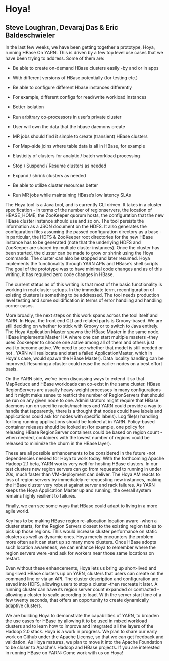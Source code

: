 <!---
~~ Licensed under the Apache License, Version 2.0 (the "License");
~~ you may not use this file except in compliance with the License.
~~ You may obtain a copy of the License at
~~
~~   http://www.apache.org/licenses/LICENSE-2.0
~~
~~ Unless required by applicable law or agreed to in writing, software
~~ distributed under the License is distributed on an "AS IS" BASIS,
~~ WITHOUT WARRANTIES OR CONDITIONS OF ANY KIND, either express or implied.
~~ See the License for the specific language governing permissions and
~~ limitations under the License. See accompanying LICENSE file.
-->

Hoya!
===

Steve Loughran, Devaraj Das & Eric Baldeschwieler
----

In the last few weeks, we have been getting together a prototype, Hoya, running HBase On YARN. This is driven by a few top level use cases that we have been trying to address. Some of them are:
* Be able to create on-demand HBase clusters easily -by and or in apps

* With different versions of HBase potentially (for testing etc.)

* Be able to configure different Hbase instances differently

* For example, different configs for read/write workload instances

* Better isolation

* Run arbitrary co-processors in user’s private cluster

* User will own the data that the hbase daemons create

* MR jobs should find it simple to create (transient) HBase clusters

* For Map-side joins where table data is all in HBase, for example

* Elasticity of clusters for analytic / batch workload processing

* Stop / Suspend / Resume clusters as needed

* Expand / shrink clusters as needed

* Be able to utilize cluster resources better

* Run MR jobs while maintaining HBase’s low latency SLAs

The Hoya tool is a Java tool, and is currently CLI driven. It takes in a cluster specification - in terms of the number of regionservers, the location of HBASE_HOME, the ZooKeeper quorum hosts, the configuration that the new HBase cluster instance should use and so on. The tool persists the information as a JSON document on the HDFS. It also generates the configuration files assuming the passed configuration directory as a base - in particular, the HDFS & ZooKeeper root directories for the new HBase instance has to be generated (note that the underlying HDFS and ZooKeeper are shared by multiple cluster instances). Once the cluster has been started, the cluster can be made to grow or shrink using the Hoya commands. The cluster can also be stopped and later resumed. Hoya implements the functionality through YARN APIs and HBase’s shell scripts. The goal of the prototype was to have minimal code changes and as of this writing, it has required zero code changes in HBase.

The current status as of this writing is that most of the basic functionality is working in real cluster setups. In the immediate term, reconfiguration of existing clusters is something to be addressed. The tool needs production level testing and some solidification in terms of error handling and handling corner cases.

More broadly, the next steps on this work spans across the tool itself and YARN. In Hoya, the front end CLI and related parts is Groovy-based. We are still deciding on whether to stick with Groovy or to switch to Java entirely. The Hoya Application Master spawns the HBase Master in the same node. HBase implements Master HA where one can start multiple masters -they uses Zookeeper to choose one active among all of them and others just wait to become active. We need to see whether that model is still needed or not . YARN will reallocate and start a failed ApplicationMaster, which in Hoya's case, would spawn the HBase Master). Data locality handling can be improved. Resuming a cluster could reuse the earlier nodes on a best effort basis. 

On the YARN side, we've been discussing ways to extend it so that MapReduce and HBase workloads can co-exist in the same cluster. HBase RegionServers are usually heavy-weight processes in many configurations and it might make sense to restrict the number of RegionServers that should be run on any given node to one. Administrators might require that HBase daemons run on specific racks/machines and YARN could provide a way to handle that (apparently, there is a thought that nodes could have labels and applications could ask for nodes with specific labels). Log file(s) handling for long running applications should be looked at in YARN. Policy-based container releases should be looked at (for example, one policy for releasing HBase RegionServer containers could be based on region count - when needed, containers with the lowest number of regions could be released to minimize the churn in the HBase layer).

These are all possible enhancements to be considered in the future -not dependencies needed for Hoya to work today. With the forthcoming Apache Hadoop 2.1 beta, YARN works very well for hosting HBase clusters. In our test clusters new region servers can go from requested to running in under 20s, much faster than VM-deployment can deliver. The Hoya AM reacts to loss of region servers by immediately re-requesting new instances, making the HBase cluster very robust against server and rack failures. As YARN keeps the Hoya Application Master up and running, the overall system remains highly resilient to failures.

Finally, we can see some ways that HBase could adapt to living in a more agile world. 

Key has to be making HBase region re-allocation location aware -when a cluster starts, for the Region Servers closest to the existing region tables to pick up those regions. This would increase cluster performance on static clusters as well as dynamic ones. Hoya merely encounters the problem more often as it can start up so many more clusters. Once HBase adopts such location awareness, we can enhance Hoya to remember where the region servers were -and ask for workers near those same locations on restart.

Even without these enhancements, Hoya lets us bring up short-lived and long-lived HBase clusters up on YARN, clusters that users can create on the command line or via an API. The cluster description and configuration are saved into HDFS, allowing users to stop a cluster -then recreate it later. A running cluster can have its region server count expanded or contracted -allowing a cluster to scale according to load. WIth the server start time of a few twenty seconds, that offers an opportunity to create dynamically adaptive clusters.

We are building Hoya to demonstrate the capabilities of YARN, to broaden the use cases for HBase by allowing it to be used in mixed workload clusters and to learn how to improve and integrated all the layers of the Hadoop 2.0 stack.  Hoya is a work in progress.  We plan to share our early work on Github under the Apache License, so that we can get feedback and validation.  As Hoya matures, we plan to move it into the Apache Foundation to be closer to Apache's Hadoop and HBase projects. If you are interested in running HBase on YARN:  Come work with us on Hoya!


